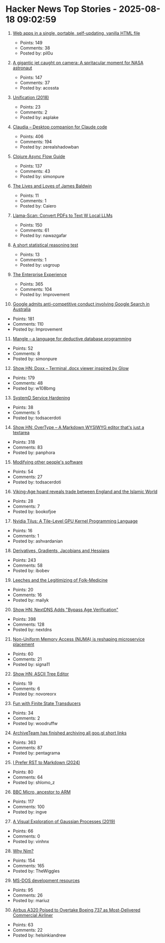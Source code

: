 # Hacker News Top Stories - 2025-08-18 09:02:59

1. [Web apps in a single, portable, self-updating, vanilla HTML file](https://hyperclay.com/)
   - Points: 149
   - Comments: 38
   - Posted by: pil0u

2. [A gigantic jet caught on camera: A spritacular moment for NASA astronaut](https://science.nasa.gov/science-research/heliophysics/a-gigantic-jet-caught-on-camera-a-spritacular-moment-for-nasa-astronaut-nicole-ayers/)
   - Points: 147
   - Comments: 37
   - Posted by: acossta

3. [Unification (2018)](https://eli.thegreenplace.net/2018/unification/)
   - Points: 23
   - Comments: 2
   - Posted by: asplake

4. [Claudia – Desktop companion for Claude code](https://claudiacode.com/)
   - Points: 406
   - Comments: 194
   - Posted by: zerealshadowban

5. [Clojure Async Flow Guide](https://clojure.github.io/core.async/flow-guide.html)
   - Points: 137
   - Comments: 43
   - Posted by: simonpure

6. [The Lives and Loves of James Baldwin](https://www.newyorker.com/magazine/2025/08/18/baldwin-a-love-story-nicholas-boggs-book-review)
   - Points: 11
   - Comments: 1
   - Posted by: Caiero

7. [Llama-Scan: Convert PDFs to Text W Local LLMs](https://github.com/ngafar/llama-scan)
   - Points: 150
   - Comments: 61
   - Posted by: nawazgafar

8. [A short statistical reasoning test](https://emiruz.com/post/2025-08-17-statistical-reasoning/)
   - Points: 13
   - Comments: 1
   - Posted by: usgroup

9. [The Enterprise Experience](https://churchofturing.github.io/the-enterprise-experience.html)
   - Points: 365
   - Comments: 104
   - Posted by: Improvement

10. [Google admits anti-competitive conduct involving Google Search in Australia](https://www.accc.gov.au/media-release/google-admits-anti-competitive-conduct-involving-google-search-in-australia)
   - Points: 181
   - Comments: 110
   - Posted by: Improvement

11. [Mangle – a language for deductive database programming](https://github.com/google/mangle)
   - Points: 52
   - Comments: 8
   - Posted by: simonpure

12. [Show HN: Doxx – Terminal .docx viewer inspired by Glow](https://github.com/bgreenwell/doxx)
   - Points: 179
   - Comments: 48
   - Posted by: w108bmg

13. [SystemD Service Hardening](https://roguesecurity.dev/blog/systemd-hardening)
   - Points: 38
   - Comments: 5
   - Posted by: todsacerdoti

14. [Show HN: OverType – A Markdown WYSIWYG editor that's just a textarea](undefined)
   - Points: 318
   - Comments: 83
   - Posted by: panphora

15. [Modifying other people's software](https://natkr.com/2025-08-14-modifying-other-peoples-software/)
   - Points: 54
   - Comments: 27
   - Posted by: todsacerdoti

16. [Viking-Age hoard reveals trade between England and the Islamic World](https://www.heritagedaily.com/2025/08/viking-age-hoard-reveals-trade-between-england-and-the-islamic-world/155786)
   - Points: 28
   - Comments: 7
   - Posted by: bookofjoe

17. [Nvidia Tilus: A Tile-Level GPU Kernel Programming Language](https://github.com/NVIDIA/tilus)
   - Points: 16
   - Comments: 1
   - Posted by: ashvardanian

18. [Derivatives, Gradients, Jacobians and Hessians](https://blog.demofox.org/2025/08/16/derivatives-gradients-jacobians-and-hessians-oh-my/)
   - Points: 243
   - Comments: 58
   - Posted by: ibobev

19. [Leeches and the Legitimizing of Folk-Medicine](https://press.asimov.com/articles/leeches-and-the-legitimizing-of-folk-medicine)
   - Points: 20
   - Comments: 16
   - Posted by: mailyk

20. [Show HN: NextDNS Adds "Bypass Age Verification"](undefined)
   - Points: 398
   - Comments: 128
   - Posted by: nextdns

21. [Non-Uniform Memory Access (NUMA) is reshaping microservice placement](https://codemia.io/blog/path/NUMA-Is-the-New-Network-How-Per-Socket-Memory-Models-Are-Reshaping-Microservice-Placement)
   - Points: 60
   - Comments: 21
   - Posted by: signa11

22. [Show HN: ASCII Tree Editor](https://asciitree.reorx.com/)
   - Points: 19
   - Comments: 6
   - Posted by: novoreorx

23. [Fun with Finite State Transducers](https://blog.yossarian.net/2025/08/14/Fun-with-finite-state-transducers)
   - Points: 34
   - Comments: 2
   - Posted by: woodruffw

24. [ArchiveTeam has finished archiving all goo.gl short links](https://tracker.archiveteam.org/goo-gl/)
   - Points: 363
   - Comments: 87
   - Posted by: pentagrama

25. [I Prefer RST to Markdown (2024)](https://buttondown.com/hillelwayne/archive/why-i-prefer-rst-to-markdown/)
   - Points: 80
   - Comments: 64
   - Posted by: shlomo_z

26. [BBC Micro, ancestor to ARM](https://retrogamecoders.com/bbc-micro-the-ancestor-to-a-device-you-are-guaranteed-to-own/)
   - Points: 117
   - Comments: 100
   - Posted by: ingve

27. [A Visual Exploration of Gaussian Processes (2019)](https://distill.pub/2019/visual-exploration-gaussian-processes/)
   - Points: 66
   - Comments: 0
   - Posted by: vinhnx

28. [Why Nim?](https://undefined.pyfy.ch/why-nim)
   - Points: 154
   - Comments: 165
   - Posted by: TheWiggles

29. [MS-DOS development resources](https://github.com/SuperIlu/DOSDevelResources/blob/main/README.md)
   - Points: 95
   - Comments: 26
   - Posted by: mariuz

30. [Airbus A320 Poised to Overtake Boeing 737 as Most-Delivered Commercial Airliner](https://simpleflying.com/airbus-a320-overtake-boeing-737-most-delivered-commercial-airliner/)
   - Points: 63
   - Comments: 22
   - Posted by: helsinkiandrew

